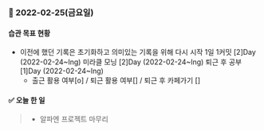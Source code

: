 ### 📆 2022-02-25(금요일)

#### 습관 목표 현황

- 이전에 했던 기록은 초기화하고 의미있는 기록을 위해 다시 시작
  1일 1커밋 [2]Day (2022-02-24~Ing)
  미라클 모닝 [2]Day (2022-02-24~Ing)
  퇴근 후 공부 [1]Day (2022-02-24~Ing)
  - 출근 활용 여부[o] / 퇴근 활용 여부[] / 퇴근 후 카페가기 []

#### ✅ 오늘 한 일

> - 알파엔 프로젝트 마무리
